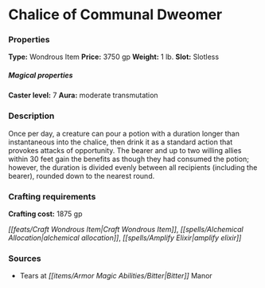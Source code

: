 ﻿---
Title: "Chalice of Communal Dweomer"
Type: "Wondrous Item"
Price: "3750 gp"
Weight: "1 lb."
Slot: "Slotless"
Caster level: "7"
Aura: "moderate transmutation"
Description: |
  "Once per day, a creature can pour a potion with a duration longer than instantaneous into the chalice, then drink it as a standard action that provokes attacks of opportunity. The bearer and up to two willing allies within 30 feet gain the benefits as though they had consumed the potion; however, the duration is divided evenly between all recipients (including the bearer), rounded down to the nearest round."
Crafting cost: "1875 gp"
Sources: "['Tears at Bitter Manor']"
---

# Chalice of Communal Dweomer

### Properties

**Type:** Wondrous Item **Price:** 3750 gp **Weight:** 1 lb. **Slot:** Slotless

##### Magical properties

**Caster level:** 7 **Aura:** moderate transmutation

### Description

Once per day, a creature can pour a potion with a duration longer than instantaneous into the chalice, then drink it as a standard action that provokes attacks of opportunity. The bearer and up to two willing allies within 30 feet gain the benefits as though they had consumed the potion; however, the duration is divided evenly between all recipients (including the bearer), rounded down to the nearest round.

### Crafting requirements

**Crafting cost:** 1875 gp

_[[feats/Craft Wondrous Item|Craft Wondrous Item]]_, _[[spells/Alchemical Allocation|alchemical allocation]]_, _[[spells/Amplify Elixir|amplify elixir]]_

### Sources

* Tears at _[[items/Armor Magic Abilities/Bitter|Bitter]]_ Manor